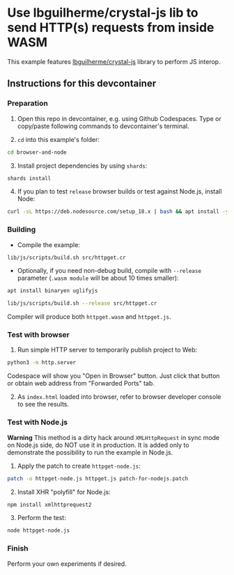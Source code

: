 # Use lbguilherme/crystal-js lib to send HTTP(s) requests from inside WASM

This example features [lbguilherme/crystal-js](https://github.com/lbguilherme/crystal-js) library to perform JS interop.

## Instructions for this devcontainer

### Preparation

1. Open this repo in devcontainer, e.g. using Github Codespaces.
   Type or copy/paste following commands to devcontainer's terminal.

2. `cd` into this example's folder:

```sh
cd browser-and-node
```

3. Install project dependencies by using `shards`:

```sh
shards install
```

4. If you plan to test `release` browser builds or test against Node.js, install Node:

```sh
curl -sL https://deb.nodesource.com/setup_18.x | bash && apt install -y nodejs
```

### Building

* Compile the example:

```sh
lib/js/scripts/build.sh src/httpget.cr
``` 

* Optionally, if you need non-debug build, compile with `--release` parameter 
(`.wasm module` will be about 10 times smaller):

```sh
apt install binaryen uglifyjs

lib/js/scripts/build.sh --release src/httpget.cr
``` 

Compiler will produce both `httpget.wasm` and `httpget.js`.

### Test with browser

1. Run simple HTTP server to temporarily publish project to Web:

```sh
python3 -m http.server
```

Codespace will show you "Open in Browser" button. Just click that button or
obtain web address from "Forwarded Ports" tab.

2. As `index.html` loaded into browser, refer to browser developer console
   to see the results.

### Test with Node.js

**Warning** This method is a dirty hack around `XMLHttpRequest` in sync mode on Node.js side, 
do NOT use it in production.
It is added only to demonstrate the possibility to run the example in Node.js.

1. Apply the patch to create `httpget-node.js`:

```sh
patch -o httpget-node.js httpget.js patch-for-nodejs.patch
```

2. Install XHR "polyfill" for Node.js:

```sh
npm install xmlhttprequest2
```

3. Perform the test:

```sh
node httpget-node.js
```

### Finish

Perform your own experiments if desired.

